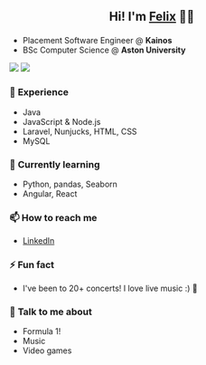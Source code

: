 ## <p align="center">Hi! I'm [Felix](https://felixmoore.github.io/) 👋✨</p>

* Placement Software Engineer @ **Kainos**   
* BSc Computer Science @ **Aston University**  

![](https://github.com/felixmoore/stats/blob/master/generated/overview.svg)
![](https://github.com/felixmoore/stats/blob/master/generated/languages.svg)
### 🌱 **Experience** 
  - Java
  - JavaScript & Node.js 
  - Laravel, Nunjucks, HTML, CSS 
  - MySQL

### 🔭 **Currently learning** 
  - Python, pandas, Seaborn 
  - Angular, React

### 📫 **How to reach me**    
  - [LinkedIn](https://linkedin.com/in/felixmoore)  


### ⚡ **Fun fact** 
  - I've been to 20+ concerts! I love live music :) 🎵

### 💬 **Talk to me about** 
  - Formula 1!
  - Music
  - Video games


<!--
**felixmoore/felixmoore** is a ✨ _special_ ✨ repository because its `README.md` (this file) appears on your GitHub profile.

Here are some ideas to get you started:

- 🔭 I’m currently working on ...
- 🌱 I’m currently learning ...
- 👯 I’m looking to collaborate on ...
- 🤔 I’m looking for help with ...
- 💬 Ask me about ...
- 📫 How to reach me: ...
- 😄 Pronouns: ...
- ⚡ Fun fact: ...
-->
